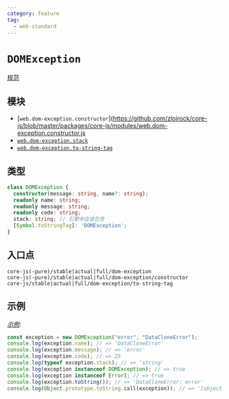 ```yaml
---
category: feature
tag:
  - web-standard
---
```


# `DOMException`

[规范](https://webidl.spec.whatwg.org/#idl-DOMException)

## 模块

- [`web.dom-exception.constructor`](https://github.com/zloirock/core-js/blob/master/packages/core-js/modules/web.dom-exception.constructor.js
- [`web.dom-exception.stack`](https://github.com/zloirock/core-js/blob/master/packages/core-js/modules/web.dom-exception.stack.js)
- [`web.dom-exception.to-string-tag`](https://github.com/zloirock/core-js/blob/master/packages/core-js/modules/web.dom-exception.to-string-tag.js)

## 类型

```ts
class DOMException {
  constructor(message: string, name?: string);
  readonly name: string;
  readonly message: string;
  readonly code: string;
  stack: string; // 引擎中应该包含
  [Symbol.toStringTag]: 'DOMException';
}

```

## 入口点

```
core-js(-pure)/stable|actual|full/dom-exception
core-js(-pure)/stable|actual|full/dom-exception/constructor
core-js/stable|actual|full/dom-exception/to-string-tag
```

## 示例

[_示例_](https://is.gd/pI6oTN):

```js
const exception = new DOMException("error", "DataCloneError");
console.log(exception.name); // => 'DataCloneError'
console.log(exception.message); // => 'error'
console.log(exception.code); // => 25
console.log(typeof exception.stack); // => 'string'
console.log(exception instanceof DOMException); // => true
console.log(exception instanceof Error); // => true
console.log(exception.toString()); // => 'DataCloneError: error'
console.log(Object.prototype.toString.call(exception)); // => '[object DOMException]'
```
